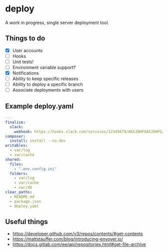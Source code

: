 # deploy

A work in progress, single server deployment tool.

## Things to do

* [x] User accounts
* [ ] Hooks
* [ ] Unit tests!
* [ ] Environment variable support?
* [x] Notifications
* [ ] Ability to keep specific releases
* [ ] Ability to deploy a specific branch
* [ ] Associate deployments with users

## Example deploy.yaml

```yaml
---
finalise:
  slack:
    webhook: https://hooks.slack.com/services/12345679/AKSJDHFGASJDHFG/ADLJFBWIAEJFBWIDJCDC
composer:
  install: install --no-dev
writables:
  - var/log
  - var/cache
shared:
  files:
    - ".env.config.ini"
  folders:
    - var/log
    - var/cache
    - var/db
clear_paths:
  - README.md
  - package.json
  - deploy.yaml
```

## Useful things

* https://developer.github.com/v3/repos/contents/#get-contents
* https://mattstauffer.com/blog/introducing-envoyer.io/
* https://docs.gitlab.com/ee/api/repositories.html#get-file-archive
